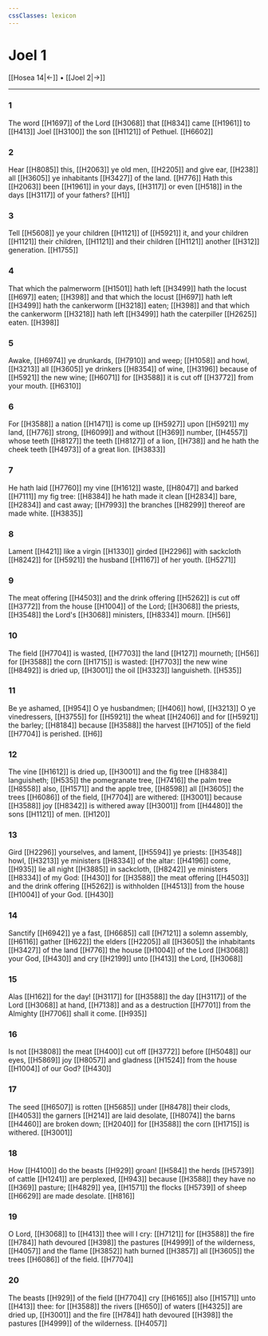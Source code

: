 ```yaml
---
cssClasses: lexicon
---
```

# Joel 1

[[Hosea 14|←]] • [[Joel 2|→]]

---

### 1
The word [[H1697]] of the Lord [[H3068]] that [[H834]] came [[H1961]] to [[H413]] Joel [[H3100]] the son [[H1121]] of Pethuel. [[H6602]]

### 2
Hear [[H8085]] this, [[H2063]] ye old men, [[H2205]] and give ear, [[H238]] all [[H3605]] ye inhabitants [[H3427]] of the land. [[H776]] Hath this [[H2063]] been [[H1961]] in your days, [[H3117]] or even [[H518]] in the days [[H3117]] of your fathers? [[H1]]

### 3
Tell [[H5608]] ye your children [[H1121]] of [[H5921]] it, and your children [[H1121]] their children, [[H1121]] and their children [[H1121]] another [[H312]] generation. [[H1755]]

### 4
That which the palmerworm [[H1501]] hath left [[H3499]] hath the locust [[H697]] eaten; [[H398]] and that which the locust [[H697]] hath left [[H3499]] hath the cankerworm [[H3218]] eaten; [[H398]] and that which the cankerworm [[H3218]] hath left [[H3499]] hath the caterpiller [[H2625]] eaten. [[H398]]

### 5
Awake, [[H6974]] ye drunkards, [[H7910]] and weep; [[H1058]] and howl, [[H3213]] all [[H3605]] ye drinkers [[H8354]] of wine, [[H3196]] because of [[H5921]] the new wine; [[H6071]] for [[H3588]] it is cut off [[H3772]] from your mouth. [[H6310]]

### 6
For [[H3588]] a nation [[H1471]] is come up [[H5927]] upon [[H5921]] my land, [[H776]] strong, [[H6099]] and without [[H369]] number, [[H4557]] whose teeth [[H8127]] the teeth [[H8127]] of a lion, [[H738]] and he hath the cheek teeth [[H4973]] of a great lion. [[H3833]]

### 7
He hath laid [[H7760]] my vine [[H1612]] waste, [[H8047]] and barked [[H7111]] my fig tree: [[H8384]] he hath made it clean [[H2834]] bare, [[H2834]] and cast away; [[H7993]] the branches [[H8299]] thereof are made white. [[H3835]]

### 8
Lament [[H421]] like a virgin [[H1330]] girded [[H2296]] with sackcloth [[H8242]] for [[H5921]] the husband [[H1167]] of her youth. [[H5271]]

### 9
The meat offering [[H4503]] and the drink offering [[H5262]] is cut off [[H3772]] from the house [[H1004]] of the Lord; [[H3068]] the priests, [[H3548]] the Lord's [[H3068]] ministers, [[H8334]] mourn. [[H56]]

### 10
The field [[H7704]] is wasted, [[H7703]] the land [[H127]] mourneth; [[H56]] for [[H3588]] the corn [[H1715]] is wasted: [[H7703]] the new wine [[H8492]] is dried up, [[H3001]] the oil [[H3323]] languisheth. [[H535]]

### 11
Be ye ashamed, [[H954]] O ye husbandmen; [[H406]] howl, [[H3213]] O ye vinedressers, [[H3755]] for [[H5921]] the wheat [[H2406]] and for [[H5921]] the barley; [[H8184]] because [[H3588]] the harvest [[H7105]] of the field [[H7704]] is perished. [[H6]]

### 12
The vine [[H1612]] is dried up, [[H3001]] and the fig tree [[H8384]] languisheth; [[H535]] the pomegranate tree, [[H7416]] the palm tree [[H8558]] also, [[H1571]] and the apple tree, [[H8598]] all [[H3605]] the trees [[H6086]] of the field, [[H7704]] are withered: [[H3001]] because [[H3588]] joy [[H8342]] is withered away [[H3001]] from [[H4480]] the sons [[H1121]] of men. [[H120]]

### 13
Gird [[H2296]] yourselves, and lament, [[H5594]] ye priests: [[H3548]] howl, [[H3213]] ye ministers [[H8334]] of the altar: [[H4196]] come, [[H935]] lie all night [[H3885]] in sackcloth, [[H8242]] ye ministers [[H8334]] of my God: [[H430]] for [[H3588]] the meat offering [[H4503]] and the drink offering [[H5262]] is withholden [[H4513]] from the house [[H1004]] of your God. [[H430]]

### 14
Sanctify [[H6942]] ye a fast, [[H6685]] call [[H7121]] a solemn assembly, [[H6116]] gather [[H622]] the elders [[H2205]] all [[H3605]] the inhabitants [[H3427]] of the land [[H776]] the house [[H1004]] of the Lord [[H3068]] your God, [[H430]] and cry [[H2199]] unto [[H413]] the Lord, [[H3068]]

### 15
Alas [[H162]] for the day! [[H3117]] for [[H3588]] the day [[H3117]] of the Lord [[H3068]] at hand, [[H7138]] and as a destruction [[H7701]] from the Almighty [[H7706]] shall it come. [[H935]]

### 16
Is not [[H3808]] the meat [[H400]] cut off [[H3772]] before [[H5048]] our eyes, [[H5869]] joy [[H8057]] and gladness [[H1524]] from the house [[H1004]] of our God? [[H430]]

### 17
The seed [[H6507]] is rotten [[H5685]] under [[H8478]] their clods, [[H4053]] the garners [[H214]] are laid desolate, [[H8074]] the barns [[H4460]] are broken down; [[H2040]] for [[H3588]] the corn [[H1715]] is withered. [[H3001]]

### 18
How [[H4100]] do the beasts [[H929]] groan! [[H584]] the herds [[H5739]] of cattle [[H1241]] are perplexed, [[H943]] because [[H3588]] they have no [[H369]] pasture; [[H4829]] yea, [[H1571]] the flocks [[H5739]] of sheep [[H6629]] are made desolate. [[H816]]

### 19
O Lord, [[H3068]] to [[H413]] thee will I cry: [[H7121]] for [[H3588]] the fire [[H784]] hath devoured [[H398]] the pastures [[H4999]] of the wilderness, [[H4057]] and the flame [[H3852]] hath burned [[H3857]] all [[H3605]] the trees [[H6086]] of the field. [[H7704]]

### 20
The beasts [[H929]] of the field [[H7704]] cry [[H6165]] also [[H1571]] unto [[H413]] thee: for [[H3588]] the rivers [[H650]] of waters [[H4325]] are dried up, [[H3001]] and the fire [[H784]] hath devoured [[H398]] the pastures [[H4999]] of the wilderness. [[H4057]]